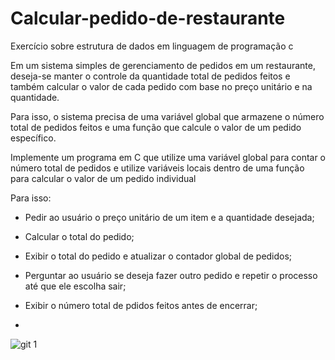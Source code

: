 # Calcular-pedido-de-restaurante
Exercício sobre estrutura de dados em linguagem de programação c

Em um sistema simples de gerenciamento de pedidos em um restaurante, deseja-se manter o controle
da quantidade total de pedidos feitos e também calcular o valor de cada pedido com base no preço
unitário e na quantidade.

Para isso, o sistema precisa de uma variável global que armazene o número total de pedidos feitos e 
uma função que calcule o valor de um pedido específico.

Implemente um programa em C que utilize uma variável global para contar o número total de pedidos
e utilize variáveis locais dentro de uma função para calcular o valor de um pedido individual

Para isso:

- Pedir ao usuário o preço unitário de um item e a quantidade desejada;
- Calcular o total do pedido;
- Exibir o total do pedido e atualizar o contador global de pedidos;
- Perguntar ao usuário se deseja fazer outro pedido e repetir o processo até que ele escolha sair;
- Exibir o número total de pdidos feitos antes de encerrar;

- 
![git 1](https://github.com/user-attachments/assets/100cd5bc-9cd2-4db5-a50f-a58c93610310)
